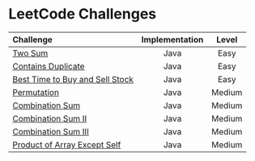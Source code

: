 # LeetCode Challenges

| Challenge                                                                                                                                           | Implementation | Level  |
|:----------------------------------------------------------------------------------------------------------------------------------------------------|:--------------:|:------:|
| [Two Sum](https://github.com/Murillo/Leetcode-Challenges/blob/main/algorithms/TwoSum.md)                                                            |      Java      |  Easy  |
| [Contains Duplicate](https://github.com/Murillo/Leetcode-Challenges/blob/main/algorithms/ContainsDuplicate.md)                                      |      Java      |  Easy  |
| [Best Time to Buy and Sell Stock](https://github.com/Murillo/Leetcode-Challenges/blob/main/algorithms/BestTimeToBuyAndSellStock.md)                 |      Java      |  Easy  |
| [Permutation](https://github.com/Murillo/Leetcode-Challenges/blob/main/algorithms/Permutation.md)                                                   |      Java      | Medium | 
| [Combination Sum](https://github.com/Murillo/Leetcode-Challenges/blob/main/algorithms/CombinationSum.md)                                            |      Java      | Medium |
| [Combination Sum II](https://github.com/Murillo/Leetcode-Challenges/blob/main/algorithms/CombinationSum2.md)                                        |      Java      | Medium |
| [Combination Sum III](https://github.com/Murillo/Leetcode-Challenges/blob/main/algorithms/CombinationSum3.md)                                       |      Java      | Medium |
| [Product of Array Except Self](https://github.com/Murillo/Leetcode-Challenges/blob/main/algorithms/ProductOfArrayExceptSelf.md)                     |      Java      | Medium |